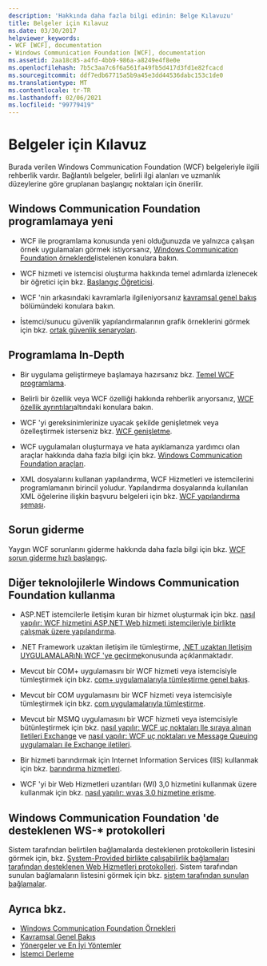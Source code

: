```yaml
---
description: 'Hakkında daha fazla bilgi edinin: Belge Kılavuzu'
title: Belgeler için Kılavuz
ms.date: 03/30/2017
helpviewer_keywords:
- WCF [WCF], documentation
- Windows Communication Foundation [WCF], documentation
ms.assetid: 2aa18c85-a4fd-4bb9-986a-a8249e4f8e0e
ms.openlocfilehash: 7b5c3aa7c6f6a561fa49fb5d417d3fd1e82fcacd
ms.sourcegitcommit: ddf7edb67715a5b9a45e3dd44536dabc153c1de0
ms.translationtype: MT
ms.contentlocale: tr-TR
ms.lasthandoff: 02/06/2021
ms.locfileid: "99779419"
---
```

# <a name="guide-to-the-documentation"></a>Belgeler için Kılavuz

Burada verilen Windows Communication Foundation (WCF) belgeleriyle ilgili rehberlik vardır. Bağlantılı belgeler, belirli ilgi alanları ve uzmanlık düzeylerine göre gruplanan başlangıç noktaları için önerilir.  
  
## <a name="new-to-windows-communication-foundation-programming"></a>Windows Communication Foundation programlamaya yeni  
  
- WCF ile programlama konusunda yeni olduğunuzda ve yalnızca çalışan örnek uygulamaları görmek istiyorsanız, [Windows Communication Foundation örneklerde](./samples/index.md)listelenen konulara bakın.  
  
- WCF hizmeti ve istemcisi oluşturma hakkında temel adımlarda izlenecek bir öğretici için bkz. [Başlangıç Öğreticisi](getting-started-tutorial.md).  
  
- WCF 'nin arkasındaki kavramlarla ilgileniyorsanız [kavramsal genel bakış](conceptual-overview.md) bölümündeki konulara bakın.  
  
- İstemci/sunucu güvenlik yapılandırmalarının grafik örneklerini görmek için bkz. [ortak güvenlik senaryoları](./feature-details/common-security-scenarios.md).  
  
## <a name="programming-in-depth"></a>Programlama In-Depth  
  
- Bir uygulama geliştirmeye başlamaya hazırsanız bkz. [Temel WCF programlama](basic-wcf-programming.md).  
  
- Belirli bir özellik veya WCF özelliği hakkında rehberlik arıyorsanız, [WCF özellik ayrıntıları](./feature-details/index.md)altındaki konulara bakın.  
  
- WCF 'yi gereksinimlerinize uyacak şekilde genişletmek veya özelleştirmek isterseniz bkz. [WCF genişletme](./extending/index.md).  
  
- WCF uygulamaları oluşturmaya ve hata ayıklamanıza yardımcı olan araçlar hakkında daha fazla bilgi için bkz. [Windows Communication Foundation araçları](tools.md).  
  
- XML dosyalarını kullanan yapılandırma, WCF Hizmetleri ve istemcilerini programlamanın birincil yoludur. Yapılandırma dosyalarında kullanılan XML öğelerine ilişkin başvuru belgeleri için bkz. [WCF yapılandırma şeması](../configure-apps/file-schema/wcf/index.md).  
  
## <a name="troubleshooting"></a>Sorun giderme  

 Yaygın WCF sorunlarını giderme hakkında daha fazla bilgi için bkz. [WCF sorun giderme hızlı başlangıç](wcf-troubleshooting-quickstart.md).  
  
## <a name="using-windows-communication-foundation-with-other-technologies"></a>Diğer teknolojilerle Windows Communication Foundation kullanma  
  
- ASP.NET istemcilerle iletişim kuran bir hizmet oluşturmak için bkz. [nasıl yapılır: WCF hizmetini ASP.NET Web hizmeti istemcileriyle birlikte çalışmak üzere yapılandırma](./feature-details/config-wcf-service-with-aspnet-web-service.md).  
  
- .NET Framework uzaktan iletişim ile tümleştirme, [.NET uzaktan Iletişim UYGULAMALARıNı WCF 'ye geçirme](./feature-details/migrating-net-remoting-applications-to-wcf.md)konusunda açıklanmaktadır.  
  
- Mevcut bir COM+ uygulamasını bir WCF hizmeti veya istemcisiyle tümleştirmek için bkz. [com+ uygulamalarıyla tümleştirme genel bakış](./feature-details/integrating-with-com-plus-applications-overview.md).  
  
- Mevcut bir COM uygulamasını bir WCF hizmeti veya istemcisiyle tümleştirmek için bkz. [com uygulamalarıyla tümleştirme](./feature-details/integrating-with-com-applications.md).  
  
- Mevcut bir MSMQ uygulamasını bir WCF hizmeti veya istemcisiyle bütünleştirmek için bkz. [nasıl yapılır: WCF uç noktaları Ile sıraya alınan Iletileri Exchange](./feature-details/how-to-exchange-queued-messages-with-wcf-endpoints.md) ve [nasıl yapılır: WCF uç noktaları ve Message Queuing uygulamaları ile Exchange iletileri](./feature-details/how-to-exchange-messages-with-wcf-endpoints-and-message-queuing-applications.md).  
  
- Bir hizmeti barındırmak için Internet Information Services (IIS) kullanmak için bkz. [barındırma hizmetleri](hosting-services.md).  
  
- WCF 'yi bir Web Hizmetleri uzantıları (WI) 3,0 hizmetini kullanmak üzere kullanmak için bkz. [nasıl yapılır: wvas 3,0 hizmetine erişme](./feature-details/how-to-access-a-wse-3-0-service-with-a-wcf-client.md).  
  
## <a name="ws--protocols-supported-in-windows-communication-foundation"></a>Windows Communication Foundation 'de desteklenen WS-* protokolleri  

 Sistem tarafından belirtilen bağlamalarda desteklenen protokollerin listesini görmek için, bkz. [System-Provided birlikte çalışabilirlik bağlamaları tarafından desteklenen Web Hizmetleri protokolleri](./feature-details/web-services-protocols-supported-by-system-provided-interoperability-bindings.md). Sistem tarafından sunulan bağlamaların listesini görmek için bkz. [sistem tarafından sunulan bağlamalar](system-provided-bindings.md).  
  
## <a name="see-also"></a>Ayrıca bkz.

- [Windows Communication Foundation Örnekleri](./samples/index.md)
- [Kavramsal Genel Bakış](conceptual-overview.md)
- [Yönergeler ve En İyi Yöntemler](guidelines-and-best-practices.md)
- [İstemci Derleme](building-clients.md)
